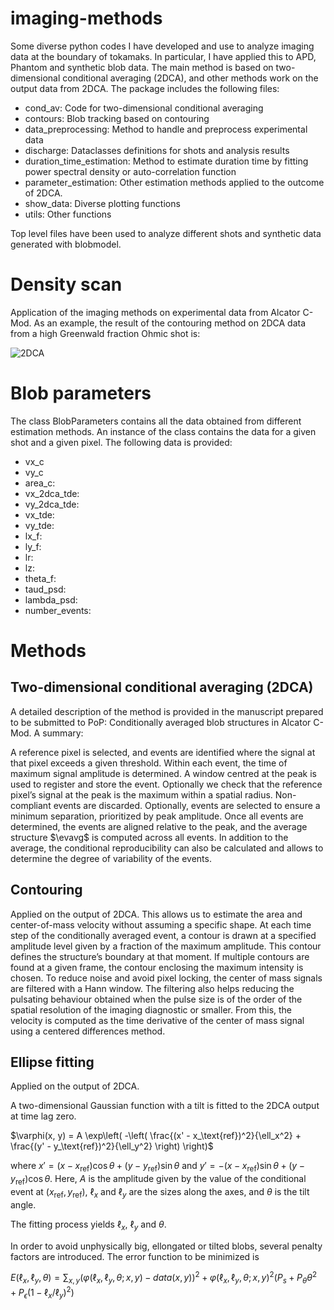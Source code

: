 # imaging-methods
Some diverse python codes I have developed and use to analyze imaging data at the boundary of tokamaks. In particular,
I have applied this to APD, Phantom and synthetic blob data. The main method is based on two-dimensional conditional averaging
(2DCA), and other methods work on the output data from 2DCA. The package includes the following files:
- cond_av: Code for two-dimensional conditional averaging
- contours: Blob tracking based on contouring
- data_preprocessing: Method to handle and preprocess experimental data
- discharge: Dataclasses definitions for shots and analysis results
- duration_time_estimation: Method to estimate duration time by fitting power spectral density or auto-correlation function
- parameter_estimation: Other estimation methods applied to the outcome of 2DCA.
- show_data: Diverse plotting functions
- utils: Other functions

Top level files have been used to analyze different shots and synthetic data generated with blobmodel.

# Density scan
Application of the imaging methods on experimental data from Alcator C-Mod. As an example, the result of the contouring 
method on 2DCA data from a high Greenwald fraction Ohmic shot is:
<td>

<img src="https://github.com/uit-cosmo/phantom/blob/main/presentation/example_contour.gif?raw=true" alt="2DCA" style="max-width: 40%;" />

</td>

# Blob parameters

The class BlobParameters contains all the data obtained from different estimation methods. An instance of the class
contains the data for a given shot and a given pixel. The following data is provided:

- vx_c
- vy_c
- area_c:
- vx_2dca_tde:
- vy_2dca_tde:
- vx_tde:
- vy_tde:
- lx_f:
- ly_f:
- lr:
- lz:
- theta_f:
- taud_psd:
- lambda_psd:
- number_events:

# Methods

## Two-dimensional conditional averaging (2DCA)

A detailed description of the method is provided in the manuscript prepared to be submitted to PoP: Conditionally averaged blob structures in Alcator C-Mod.
A summary:

A reference pixel is selected, and events are identified where the signal at that pixel exceeds a given threshold.
Within each event, the time of maximum signal amplitude is determined. A window centred at the peak is used to register 
and store the event. Optionally we check that the reference pixel’s signal at the peak is the maximum within a spatial 
radius. Non-compliant events are discarded. Optionally, events are selected to ensure a minimum separation,
prioritized by peak amplitude. Once all events are determined, the events are aligned relative to the peak,
and the average structure $\evavg$ is computed across all events. In addition to the average, the conditional 
reproducibility can also be calculated and allows to determine the degree of variability of the events.

## Contouring

Applied on the output of 2DCA. This allows us to estimate the area and center-of-mass velocity without assuming
a specific shape. At each time step of the conditionally averaged event, a contour is drawn at a specified amplitude
level given by a fraction of the maximum amplitude. This contour defines the structure’s boundary at that moment. 
If multiple contours are found at a given frame, the contour enclosing the maximum intensity is chosen. To reduce noise 
and avoid pixel locking, the center of mass signals are filtered with a Hann window. The filtering also helps reducing
the pulsating behaviour obtained when the pulse size is of the order of the spatial resolution of the imaging diagnostic
or smaller. From this, the velocity is computed as the time derivative of the center of mass signal using a centered
differences method. 

## Ellipse fitting

Applied on the output of 2DCA. 

A two-dimensional Gaussian function with a tilt is fitted to the 2DCA output at time lag zero.

$\varphi(x, y) = A \exp\left( -\left( \frac{(x' - x_\text{ref})^2}{\ell_x^2} + \frac{(y' - y_\text{ref})^2}{\ell_y^2} \right) \right)$

where $x' = (x - x_\text{ref}) \cos \theta + (y - y_\text{ref}) \sin \theta$ and $y' = -(x - x_\text{ref}) \sin \theta + (y - y_\text{ref}) \cos \theta$. Here, $A$ is the amplitude given by the value of the conditional event at $(x_\text{ref}, y_\text{ref})$, $\ell_x$ and $\ell_y$ are the sizes along the axes, and $\theta$ is the tilt angle.

The fitting process yields $\ell_x$, $\ell_y$ and $\theta$. 

In order to avoid unphysically big, ellongated or tilted blobs, several penalty factors are introduced. The error function to be minimized is

$E(\ell_x, \ell_y, \theta) = \sum_{x, y} (\varphi(\ell_x, \ell_y, \theta; x, y) - data(x, y))^2 + \varphi(\ell_x, \ell_y, \theta; x, y)^2(P_s + P_\theta \theta^2+P_\epsilon(1-\ell_x/\ell_y)^2)$
